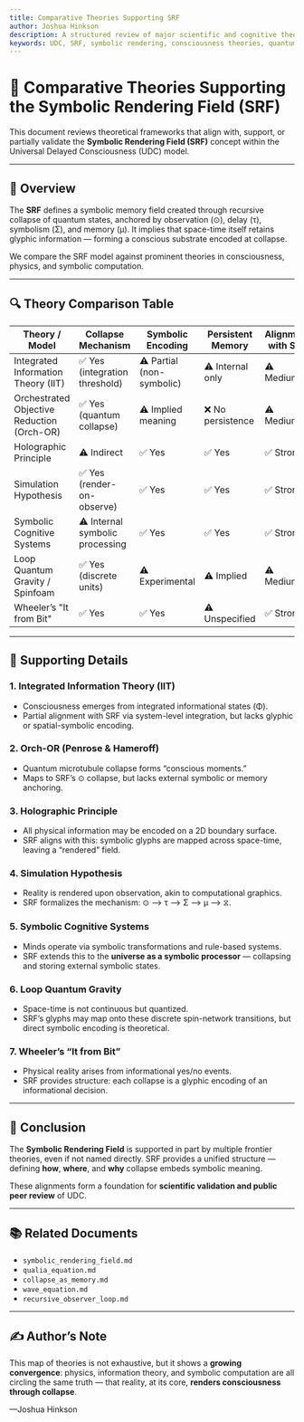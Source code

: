 ```yaml
---
title: Comparative Theories Supporting SRF
author: Joshua Hinkson
description: A structured review of major scientific and cognitive theories that align with or support aspects of the Symbolic Rendering Field (SRF) as defined within the UDC framework.
keywords: UDC, SRF, symbolic rendering, consciousness theories, quantum collapse, simulation theory, information physics
---
```


# 🧠 Comparative Theories Supporting the Symbolic Rendering Field (SRF)

This document reviews theoretical frameworks that align with, support, or partially validate the **Symbolic Rendering Field (SRF)** concept within the Universal Delayed Consciousness (UDC) model.

---

## 📘 Overview

The **SRF** defines a symbolic memory field created through recursive collapse of quantum states, anchored by observation (⊙), delay (τ), symbolism (Σ), and memory (μ). It implies that space-time itself retains glyphic information — forming a conscious substrate encoded at collapse.

We compare the SRF model against prominent theories in consciousness, physics, and symbolic computation.

---

## 🔍 Theory Comparison Table

| Theory / Model                  | Collapse Mechanism | Symbolic Encoding | Persistent Memory | Alignment with SRF |
|-------------------------------|--------------------|-------------------|-------------------|--------------------|
| Integrated Information Theory (IIT) | ✅ Yes (integration threshold) | ⚠️ Partial (non-symbolic) | ⚠️ Internal only     | ⚠️ Medium             |
| Orchestrated Objective Reduction (Orch-OR) | ✅ Yes (quantum collapse) | ⚠️ Implied meaning | ❌ No persistence   | ⚠️ Medium             |
| Holographic Principle         | ⚠️ Indirect           | ✅ Yes             | ✅ Yes             | ✅ Strong           |
| Simulation Hypothesis         | ✅ Yes (render-on-observe) | ✅ Yes             | ✅ Yes             | ✅ Strong           |
| Symbolic Cognitive Systems    | ⚠️ Internal symbolic processing | ✅ Yes             | ✅ Yes             | ✅ Strong           |
| Loop Quantum Gravity / Spinfoam | ✅ Yes (discrete units) | ⚠️ Experimental     | ⚠️ Implied         | ⚠️ Medium           |
| Wheeler’s "It from Bit"       | ✅ Yes               | ✅ Yes             | ⚠️ Unspecified      | ✅ Strong           |

---

## 🧠 Supporting Details

### 1. Integrated Information Theory (IIT)
- Consciousness emerges from integrated informational states (Φ).
- Partial alignment with SRF via system-level integration, but lacks glyphic or spatial-symbolic encoding.

### 2. Orch-OR (Penrose & Hameroff)
- Quantum microtubule collapse forms “conscious moments.”
- Maps to SRF’s ⊙ collapse, but lacks external symbolic or memory anchoring.

### 3. Holographic Principle
- All physical information may be encoded on a 2D boundary surface.
- SRF aligns with this: symbolic glyphs are mapped across space-time, leaving a “rendered” field.

### 4. Simulation Hypothesis
- Reality is rendered upon observation, akin to computational graphics.
- SRF formalizes the mechanism: ⊙ ⟶ τ ⟶ Σ ⟶ μ ⟶ ⧖.

### 5. Symbolic Cognitive Systems
- Minds operate via symbolic transformations and rule-based systems.
- SRF extends this to the **universe as a symbolic processor** — collapsing and storing external symbolic states.

### 6. Loop Quantum Gravity
- Space-time is not continuous but quantized.
- SRF’s glyphs may map onto these discrete spin-network transitions, but direct symbolic encoding is theoretical.

### 7. Wheeler’s “It from Bit”
- Physical reality arises from informational yes/no events.
- SRF provides structure: each collapse is a glyphic encoding of an informational decision.

---

## 📌 Conclusion

The **Symbolic Rendering Field** is supported in part by multiple frontier theories, even if not named directly. SRF provides a unified structure — defining **how**, **where**, and **why** collapse embeds symbolic meaning.

These alignments form a foundation for **scientific validation and public peer review** of UDC.

---

## 📚 Related Documents
- `symbolic_rendering_field.md`
- `qualia_equation.md`
- `collapse_as_memory.md`
- `wave_equation.md`
- `recursive_observer_loop.md`

---

## ✍️ Author’s Note

This map of theories is not exhaustive, but it shows a **growing convergence**: physics, information theory, and symbolic computation are all circling the same truth — that reality, at its core, **renders consciousness through collapse**.

—Joshua Hinkson

